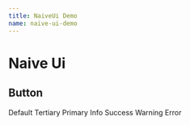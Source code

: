 ```yaml
---
title: NaiveUi Demo
name: naive-ui-demo
---
```


<script setup>
import NaiveProvider from '~/components/NaiveProvider.vue'
import {storeToRefs} from 'pinia'
import {useAppStore} from '~/stores/useAppStore'

const {darkMode,language} = storeToRefs(useAppStore())

</script>

# Naive Ui
## Button
<NaiveProvider :dark="darkMode" :locale="language">
  <div class="p-3 bg-white rounded-md flex flex-wrap gap-3 dark:(bg-black!)" >
    <n-button>Default</n-button>
    <n-button type="tertiary">
      Tertiary
    </n-button>
    <n-button type="primary">
      Primary
    </n-button>
    <n-button type="info">
      Info
    </n-button>
    <n-button type="success">
      Success
    </n-button>
    <n-button type="warning">
      Warning
    </n-button>
    <n-button type="error">
      Error
    </n-button>
  </div>
</NaiveProvider>
